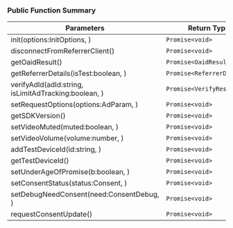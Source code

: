 ### Public Function Summary
|Parameters|Return Type|Description|
|---|---|---|
|init(options:InitOptions, )|`Promise<void>`||
|disconnectFromReferrerClient()|`Promise<void>`||
|getOaidResult()|`Promise<OaidResult>`||
|getReferrerDetails(isTest:boolean, )|`Promise<ReferrerDetails>`||
|verifyAdId(adId:string, isLimitAdTracking:boolean, )|`Promise<VerifyResult>`||
|setRequestOptions(options:AdParam, )|`Promise<void>`||
|getSDKVersion()|`Promise<void>`||
|setVideoMuted(muted:boolean, )|`Promise<void>`||
|setVideoVolume(volume:number, )|`Promise<void>`||
|addTestDeviceId(id:string, )|`Promise<void>`||
|getTestDeviceId()|`Promise<void>`||
|setUnderAgeOfPromise(b:boolean, )|`Promise<void>`||
|setConsentStatus(status:Consent, )|`Promise<void>`||
|setDebugNeedConsent(need:ConsentDebug, )|`Promise<void>`||
|requestConsentUpdate()|`Promise<void>`||
